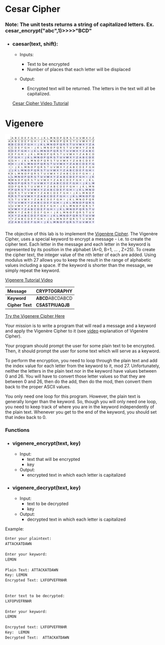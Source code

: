 # Cesar Cipher
### Note: The unit tests returns a string of capitalized letters. Ex. cesar_encrypt("abc",1)>>>>"BCD"   


- ### caesar(text, shift):
	- Inputs:
	  - Text to be encrypted
	  - Number of places that each letter will be displaced

    - Output:
	    - Encrypted text will be returned. The letters in the text will all be capitalized.


	[Cesar Cipher Video Tutorial](https://youtu.be/fR8rVR72a6o)



# Vigenere
![Vigenere](vig.PNG)

The objective of this lab is to implement the [Vigenère Cipher](https://privacycanada.net/classical-encryption/vigenere-cipher/). The Vigenère Cipher, uses a special keyword to encrypt a message - i.e. to create the cipher text. Each letter in the message and each letter in the keyword is represented by its position in the alphabet (A=0, B=1, … , Z=25). To create the cipher text, the integer value of the nth letter of each are added. Using modulus with 27 allows you to keep the result in the range of alphabetic values including a space.  If the keyword is shorter than the message, we simply repeat the keyword.

[Vigenere Tutorial Video](https://youtu.be/E352JJ8xv48)

| **Message**     | **CRYPTOGRAPHY** | 
| :---            |    ----       | 
| **Keyword**     | **ABCD**ABCDABCD | 
| **Cipher Text** | **CSASTPIUAQJB** | 


[Try the Vigenere Cipher Here](https://studio.code.org/s/vigenere/lessons/1/levels/1)

Your mission is to write a program that will read a message and a keyword and apply the Vigenère Cipher to it (see [video](https://www.youtube.com/watch?v=E352JJ8xv48) explanation of Vigenère Cipher).

Your program should prompt the user for some plain text to be encrypted. Then, it should prompt the user for some text which will serve as a keyword. 

To perform the encryption, you need to loop through the plain text and add the index value for each letter from the keyword to it, mod 27. Unfortunately, neither the letters in the plain text nor in the keyword have values between 0 and 26. You will have to convert those letter values so that they are between 0 and 26, then do the add, then do the mod, then convert them back to the proper ASCII values. 
	
You only need one loop for this program. However, the plain text is generally longer than the keyword. So, though you will only need one loop, you need to keep track of where you are in the keyword independently of the plain text. Whenever you get to the end of the keyword, you should set that index back to 0.

### Functions
- ### vigenere_encrypt(text, key)
	- Input:
	  - text that will be encrypted
      - key
    - Output:
	    - encrypted text in which each letter is capitalized
- ### vigenere_decrypt(text, key)
	- Input:
	  - text to be decrypted
      - key
    - Output:
	    - decrypted text in which each letter is capitalized

Example: 
```python
Enter your plaintext:
ATTACKATDAWN

Enter your keyword:
LEMON

Plain Text: ATTACKATDAWN
Key: LEMON
Encrypted Text: LXFOPVEFRNHR


Enter text to be decrypted:
LXFOPVEFRNHR

Enter your keyword:
LEMON

Encrpyted text: LXFOPVEFRNHR
Key:  LEMON
Decrypted Text:  ATTACKATDAWN
```




  
  
